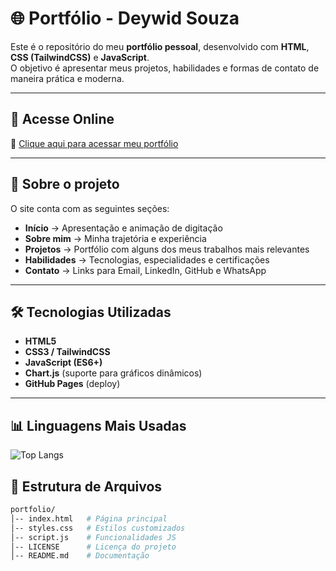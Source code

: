 # 🌐 Portfólio - Deywid Souza

Este é o repositório do meu **portfólio pessoal**, desenvolvido com **HTML**, **CSS (TailwindCSS)** e **JavaScript**.  
O objetivo é apresentar meus projetos, habilidades e formas de contato de maneira prática e moderna.

---

## 🚀 Acesse Online
🔗 [Clique aqui para acessar meu portfólio](https://deywid12.github.io/Portifolio-Deywid/)  

---

## 📌 Sobre o projeto
O site conta com as seguintes seções:
- **Início** → Apresentação e animação de digitação  
- **Sobre mim** → Minha trajetória e experiência  
- **Projetos** → Portfólio com alguns dos meus trabalhos mais relevantes  
- **Habilidades** → Tecnologias, especialidades e certificações  
- **Contato** → Links para Email, LinkedIn, GitHub e WhatsApp  

---

## 🛠️ Tecnologias Utilizadas
- **HTML5**
- **CSS3 / TailwindCSS**
- **JavaScript (ES6+)**
- **Chart.js** (suporte para gráficos dinâmicos)
- **GitHub Pages** (deploy)

---
## 📊 Linguagens Mais Usadas

![Top Langs](https://github-readme-stats.vercel.app/api/top-langs/?username=deywid12&layout=compact&theme=radical)

## 📂 Estrutura de Arquivos
```bash
portfolio/
│-- index.html   # Página principal
│-- styles.css   # Estilos customizados
│-- script.js    # Funcionalidades JS
│-- LICENSE      # Licença do projeto
│-- README.md    # Documentação


